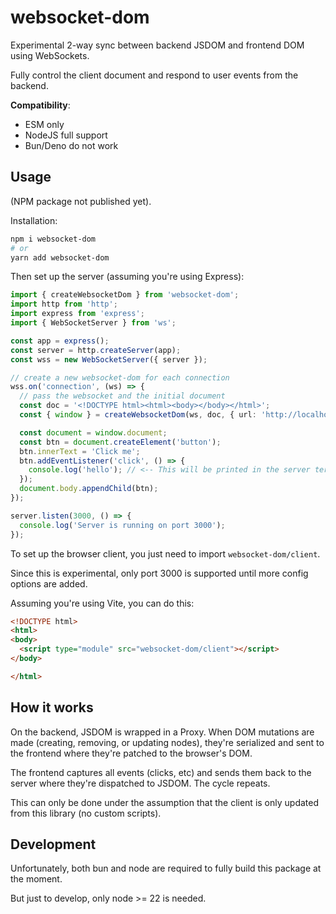 # websocket-dom

Experimental 2-way sync between backend JSDOM and frontend DOM using WebSockets.

Fully control the client document and respond to user events from the backend.

**Compatibility**:
- ESM only
- NodeJS full support
- Bun/Deno do not work

## Usage

(NPM package not published yet).

Installation:
```bash
npm i websocket-dom
# or
yarn add websocket-dom
```

Then set up the server (assuming you're using Express):

```ts
import { createWebsocketDom } from 'websocket-dom';
import http from 'http';
import express from 'express';
import { WebSocketServer } from 'ws';

const app = express();
const server = http.createServer(app);
const wss = new WebSocketServer({ server });

// create a new websocket-dom for each connection
wss.on('connection', (ws) => {
  // pass the websocket and the initial document
  const doc = '<!DOCTYPE html><html><body></body></html>';
  const { window } = createWebsocketDom(ws, doc, { url: 'http://localhost:3000' });

  const document = window.document;
  const btn = document.createElement('button');
  btn.innerText = 'Click me';
  btn.addEventListener('click', () => {
    console.log('hello'); // <-- This will be printed in the server terminal
  });
  document.body.appendChild(btn);
});

server.listen(3000, () => {
  console.log('Server is running on port 3000');
});
```

To set up the browser client, you just need to import `websocket-dom/client`.

Since this is experimental, only port 3000 is supported until more config options are added.

Assuming you're using Vite, you can do this:

```html
<!DOCTYPE html>
<html>
<body>
  <script type="module" src="websocket-dom/client"></script>
</body>

</html>
```


## How it works

On the backend, JSDOM is wrapped in a Proxy. When DOM mutations are made (creating, removing, or updating nodes), they're serialized and sent to the frontend where they're patched to the browser's DOM. 

The frontend captures all events (clicks, etc) and sends them back to the server where they're dispatched to JSDOM. The cycle repeats.

This can only be done under the assumption that the client is only updated from this library (no custom scripts).

## Development

Unfortunately, both bun and node are required to fully build this package at the moment.

But just to develop, only node >= 22 is needed.